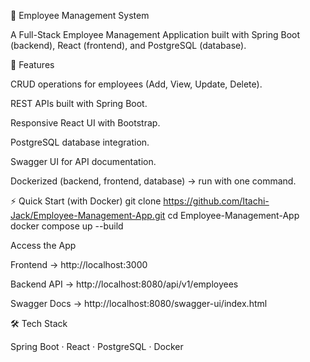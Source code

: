 📘 Employee Management System

A Full-Stack Employee Management Application built with Spring Boot (backend), React (frontend), and PostgreSQL (database).

🚀 Features

CRUD operations for employees (Add, View, Update, Delete).

REST APIs built with Spring Boot.

Responsive React UI with Bootstrap.

PostgreSQL database integration.

Swagger UI for API documentation.

Dockerized (backend, frontend, database) → run with one command.

⚡ Quick Start (with Docker)
git clone https://github.com/Itachi-Jack/Employee-Management-App.git
cd Employee-Management-App
docker compose up --build

Access the App

Frontend → http://localhost:3000

Backend API → http://localhost:8080/api/v1/employees

Swagger Docs → http://localhost:8080/swagger-ui/index.html

🛠 Tech Stack

Spring Boot · React · PostgreSQL · Docker
